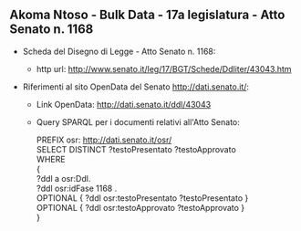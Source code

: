 ## Akoma Ntoso - Bulk Data - 17a legislatura - Atto Senato n. 1168 ##

* Scheda del Disegno di Legge - Atto Senato n. 1168:
	* http url: http://www.senato.it/leg/17/BGT/Schede/Ddliter/43043.htm

* Riferimenti al sito OpenData del Senato http://dati.senato.it/:
	* Link OpenData: http://dati.senato.it/ddl/43043
	* Query SPARQL per i documenti relativi all'Atto Senato:

        PREFIX osr: <http://dati.senato.it/osr/>  
		SELECT DISTINCT ?testoPresentato ?testoApprovato  
		WHERE  
		{  
		    ?ddl a osr:Ddl.  
		    ?ddl osr:idFase 1168 .  
		    OPTIONAL { ?ddl osr:testoPresentato ?testoPresentato }  
		    OPTIONAL { ?ddl osr:testoApprovato ?testoApprovato }  
		}
		